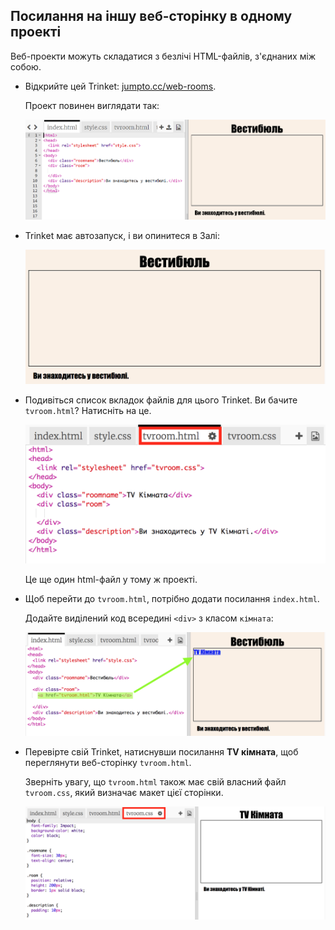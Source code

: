 ## Посилання на іншу веб-сторінку в одному проекті

Веб-проекти можуть складатися з безлічі HTML-файлів, з'єднаних між собою.

+ Відкрийте цей Trinket: <a href="http://jumpto.cc/web-rooms" target="_blank">jumpto.cc/web-rooms</a>.
    
    Проект повинен виглядати так:
    
    ![скріншот](images/rooms-starter.png)

+ Trinket має автозапуск, і ви опинитеся в Залі:
    
    ![скріншот](images/rooms-hall-start.png)

+ Подивіться список вкладок файлів для цього Trinket. Ви бачите `tvroom.html`? Натисніть на це.
    
    ![скріншот](images/rooms-tvroom-html.png)
    
    Це ще один html-файл у тому ж проекті.

+ Щоб перейти до `tvroom.html`, потрібно додати посилання `index.html`.
    
    Додайте виділений код всередині `<div>` з класом `кімната`:
    
    ![скріншот](images/rooms-link-tvroom.png)

+ Перевірте свій Trinket, натиснувши посилання **TV кімната**, щоб переглянути веб-сторінку `tvroom.html`.
    
    Зверніть увагу, що `tvroom.html` також має свій власний файл `tvroom.css`, який визначає макет цієї сторінки.
    
    ![скріншот](images/rooms-tvroom-unstyled.png)